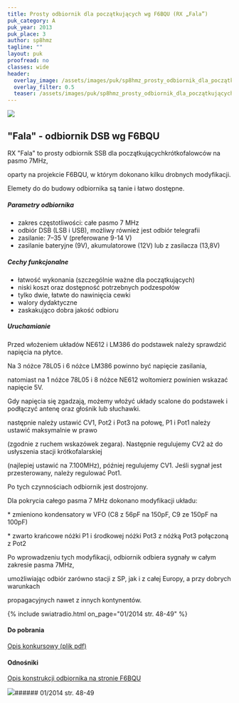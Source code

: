 ```yaml
---
title: Prosty odbiornik dla początkujących wg F6BQU (RX „Fala”)
puk_category: A
puk_year: 2013
puk_place: 3
author: sp8hmz
tagline: ""
layout: puk
proofread: no
classes: wide
header:
  overlay_image: /assets/images/puk/sp8hmz_prosty_odbiornik_dla_początkujących_wg_f6bqu_rx_fala.jpg
  overlay_filter: 0.5
  teaser: /assets/images/puk/sp8hmz_prosty_odbiornik_dla_początkujących_wg_f6bqu_rx_fala.jpg
---
```






 



![](assets/data/img/projects/2013-3-0.jpg) 



"Fala" - odbiornik DSB wg F6BQU
-------------------------------





 RX "Fala" to prosty odbiornik SSB dla początkującychkrótkofalowców na pasmo 7MHz,

 oparty na projekcie F6BQU, w którym dokonano kilku drobnych modyfikacji.

 Elemety do do budowy odbiornika są tanie i łatwo dostępne.




##### Parametry odbiornika




* zakres częstotliwości: całe pasmo 7 MHz
* odbiór DSB (LSB i USB), możliwy również jest odbiór telegrafii
* zasilanie: 7–35 V (preferowane 9-14 V)
* zasilanie bateryjne (9V), akumulatorowe (12V) lub z zasilacza (13,8V)




##### Cechy funkcjonalne




* łatwość wykonania (szczególnie ważne dla początkujących)
* niski koszt oraz dostępność potrzebnych podzespołów
* tylko dwie, łatwte do nawinięcia cewki
* walory dydaktyczne
* zaskakująco dobra jakość odbioru




##### Uruchamianie




 Przed włożeniem układów NE612 i LM386 do podstawek należy sprawdzić napięcia na płytce.

 Na 3 nóżce 78L05 i 6 nóżce LM386 powinno być napięcie zasilania,

 natomiast na 1 nóżce 78L05 i 8 nóżce NE612 woltomierz powinien wskazać napięcie 5V.

 Gdy napięcia się zgadzają, możemy włożyć układy scalone do podstawek i podłączyć antenę oraz głośnik lub słuchawki.






 następnie należy ustawić CV1, Pot2 i Pot3 na połowę, P1 i Pot1 należy ustawić maksymalnie w prawo

 (zgodnie z ruchem wskazówek zegara). Następnie regulujemy CV2 aż do usłyszenia stacji krótkofalarskiej

 (najlepiej ustawić na 7.100MHz), później regulujemy CV1. Jeśli sygnał jest przesterowany, należy regulować Pot1.

 Po tych czynnościach odbiornik jest dostrojony.

 




 Dla pokrycia całego pasma 7 MHz dokonano modyfikacji układu:   


 \* zmieniono kondensatory w VFO (C8 z 56pF na 150pF, C9 ze 150pF na 100pF)   


 \* zwarto krańcowe nóżki P1 i środkowej nóżki Pot3 z nóżką Pot3 połączoną z Pot2   


 Po wprowadzeniu tych modyfikacji, odbiornik odbiera sygnały w całym zakresie pasma 7MHz,

 umożliwiając odbiór zarówno stacji z SP, jak i z całej Europy, a przy dobrych warunkach

 propagacyjnych nawet z innych kontynentów.

{% include swiatradio.html on_page="01/2014 str. 48-49" %}



#### Do pobrania

[Opis konkursowy (plik pdf)](/assets/bin/SP8HMZ_RX-Fala.pdf)




#### Odnośniki

[Opis konstrukcji odbiornika na stronie F6BQU](http://lpistor.chez-alice.fr/rxsimple.htm)

 



![](assets/img/logo/sr_logo_s.jpg)###### 01/2014 str. 48-49

 





 



